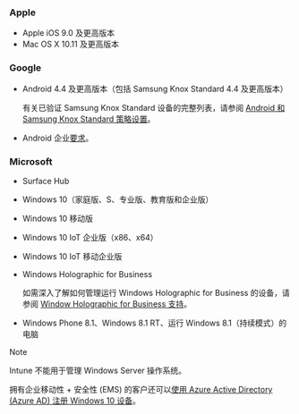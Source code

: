 

### <a name="apple"></a>Apple
- Apple iOS 9.0 及更高版本
- Mac OS X 10.11 及更高版本

### <a name="google"></a>Google
- Android 4.4 及更高版本（包括 Samsung Knox Standard 4.4 及更高版本）

  有关已验证 Samsung Knox Standard 设备的完整列表，请参阅 [Android 和 Samsung Knox Standard 策略设置](/intune/supported-devices-browsers#supported-samsung-knox-standard-devices)。


- Android 企业[要求](https://support.google.com/work/android/answer/6174145?hl=en)。

### <a name="microsoft"></a>Microsoft

- Surface Hub
- Windows 10（家庭版、S、专业版、教育版和企业版）
- Windows 10 移动版
- Windows 10 IoT 企业版（x86、x64）
- Windows 10 IoT 移动企业版
- Windows Holographic for Business

  如需深入了解如何管理运行 Windows Holographic for Business 的设备，请参阅 [Window Holographic for Business 支持](../windows-holographic-for-business.md)。

- Windows Phone 8.1、Windows 8.1 RT、运行 Windows 8.1（持续模式）的电脑

> [!NOTE]
> Intune 不能用于管理 Windows Server 操作系统。

拥有企业移动性 + 安全性 (EMS) 的客户还可以[使用 Azure Active Directory (Azure AD) 注册 Windows 10 设备](/intune-classic/deploy-use/set-up-windows-device-management-with-microsoft-intune#azure-active-directory-enrollment)。


